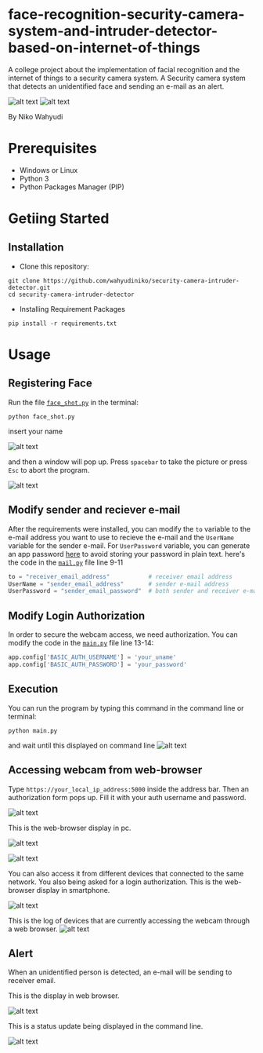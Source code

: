 # face-recognition-security-camera-system-and-intruder-detector-based-on-internet-of-things

A college project about the implementation of facial recognition and the internet of things to a security camera system. A Security camera system that detects an unidentified face and sending an e-mail as an alert.

![alt text](../main/src/img/m2.jpg "alert") ![alt text](../main/src/img/m3.jpg "e-mail")

By Niko Wahyudi




# Prerequisites
+ Windows or Linux
+ Python 3
+ Python Packages Manager (PIP) 


# Getiing Started

## Installation
+ Clone this repository:
```
git clone https://github.com/wahyudiniko/security-camera-intruder-detector.git
cd security-camera-intruder-detector
```
+ Installing Requirement Packages
```
pip install -r requirements.txt
```

# Usage

## Registering Face
Run the file [`face_shot.py`](../main/face_shot.py) in the terminal:
```
python face_shot.py
```
insert your name
 
![alt text](../main/src/img/faceshot.png "face_shot.py cmd window")

and then a window will pop up. Press `spacebar` to take the picture or press `Esc` to abort the program.

![alt text](../main/src/img/faceshot2.png "face_shot.py frame window")


## Modify sender and reciever e-mail
After the requirements were installed, you can modify the `to` variable to the e-mail address you want to use to recieve the e-mail and the `UserName` variable for the sender e-mail. For `UserPassword` variable, you can generate an app password [here](https://support.google.com/accounts/answer/185833?hl=en) to avoid storing your password in plain text. here's the code in the [`mail.py`](../main/mail.py) file line 9-11

```python
to = "receiver_email_address"           # receiver email address
UserName = "sender_email_address"       # sender e-mail address
UserPassword = "sender_email_password"  # both sender and receiver e-mail address only works for gmail
```

## Modify Login Authorization
In order to secure the webcam access, we need authorization. You can modify the code in the [`main.py`](../main/main.py) file line 13-14:
```python
app.config['BASIC_AUTH_USERNAME'] = 'your_uname'
app.config['BASIC_AUTH_PASSWORD'] = 'your_password'
```


## Execution
You can run the program by typing this command in the command line or terminal:
```
python main.py
```
and wait until this displayed on command line
![alt text](../main/src/img/cmd1.png "initiate main.py")

## Accessing webcam from web-browser
Type `https://your_local_ip_address:5000` inside the address bar. Then an authorization form pops up. Fill it with your auth username and password.

![alt text](../main/src/img/login.png "login auth")

This is the web-browser display in pc.

![alt text](../main/src/img/browser.png "pc browser display")

![alt text](../main/src/img/browser2.png "pc multi-faces browser display")

You can also access it from different devices that connected to the same network. You also being asked for a login authorization. This is the web-browser display in smartphone.

![alt text](../main/src/img/m1.jpg "smartphone browser display")

This is the log of devices that are currently accessing the webcam through a web browser.
![alt text](../main/src/img/cmd4.png "log devices")


## Alert
When an unidentified person is detected, an e-mail will be sending to receiver email.

This is the display in web browser.

![alt text](../main/src/img/browser3.png "unidentified person")

This is a status update being displayed in the command line.

![alt text](../main/src/img/cmd3.png "status update")
